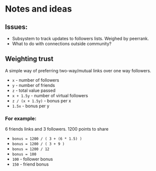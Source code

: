 Notes and ideas
===============


Issues:
-------

* Subsystem to track updates to followers lists. Weighed by peerrank.
* What to do with connections outside community?

 
Weighting trust
---------------

A simple way of preferring two-way/mutual links over one way followers.

* `x` - number of followers
* `y` - number of friends
* `z` - total value passed
* `x + 1.5y` - number of virtual followers
* `z / (x + 1.5y)` - bonus per x
* `1.5x` - bonus per y 

### For example: ###

6 friends links and 3 followers. 1200 points to share

* `bonus = 1200 / ( 3 + (6 * 1.5) )`
* `bonus = 1200 / ( 3 + 9 )`
* `bonus = 1200 / 12`
* `bonus = 100`
* `100` - follower bonus
* `150` - friend bonus

